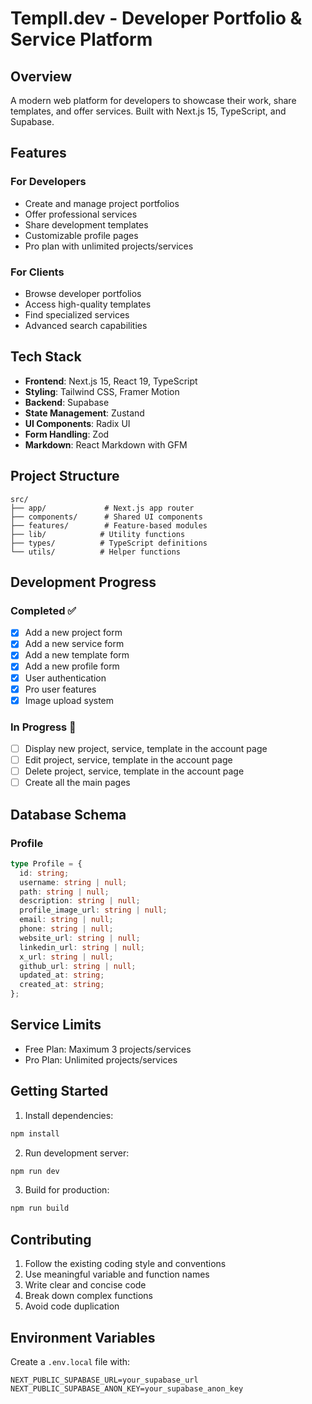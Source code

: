 # Templl.dev - Developer Portfolio & Service Platform

## Overview

A modern web platform for developers to showcase their work, share templates, and offer services. Built with Next.js 15, TypeScript, and Supabase.

## Features

### For Developers

- Create and manage project portfolios
- Offer professional services
- Share development templates
- Customizable profile pages
- Pro plan with unlimited projects/services

### For Clients

- Browse developer portfolios
- Access high-quality templates
- Find specialized services
- Advanced search capabilities

## Tech Stack

- **Frontend**: Next.js 15, React 19, TypeScript
- **Styling**: Tailwind CSS, Framer Motion
- **Backend**: Supabase
- **State Management**: Zustand
- **UI Components**: Radix UI
- **Form Handling**: Zod
- **Markdown**: React Markdown with GFM

## Project Structure

```
src/
├── app/             # Next.js app router
├── components/      # Shared UI components
├── features/        # Feature-based modules
├── lib/            # Utility functions
├── types/          # TypeScript definitions
└── utils/          # Helper functions
```

## Development Progress

### Completed ✅

- [x] Add a new project form
- [x] Add a new service form
- [x] Add a new template form
- [x] Add a new profile form
- [x] User authentication
- [x] Pro user features
- [x] Image upload system

### In Progress 🚧

- [ ] Display new project, service, template in the account page
- [ ] Edit project, service, template in the account page
- [ ] Delete project, service, template in the account page
- [ ] Create all the main pages

## Database Schema

### Profile

```typescript
type Profile = {
  id: string;
  username: string | null;
  path: string | null;
  description: string | null;
  profile_image_url: string | null;
  email: string | null;
  phone: string | null;
  website_url: string | null;
  linkedin_url: string | null;
  x_url: string | null;
  github_url: string | null;
  updated_at: string;
  created_at: string;
};
```

## Service Limits

- Free Plan: Maximum 3 projects/services
- Pro Plan: Unlimited projects/services

## Getting Started

1. Install dependencies:

```bash:README.md
npm install
```

2. Run development server:

```bash
npm run dev
```

3. Build for production:

```bash
npm run build
```

## Contributing

1. Follow the existing coding style and conventions
2. Use meaningful variable and function names
3. Write clear and concise code
4. Break down complex functions
5. Avoid code duplication

## Environment Variables

Create a `.env.local` file with:

```
NEXT_PUBLIC_SUPABASE_URL=your_supabase_url
NEXT_PUBLIC_SUPABASE_ANON_KEY=your_supabase_anon_key
```
